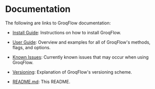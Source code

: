 # Documentation
The following are links to GroqFlow documentation:

- [Install Guide](install.md): Instructions on how to install GroqFlow.

- [User Guide](user_guide.md): Overview and examples for all of GroqFlow's methods, flags, and options.

- [Known Issues](known_issues.md): Currently known issues that may occur when using GroqFlow.

- [Versioning](versioning.md): Explanation of GroqFlow's versioning scheme.

- [README.md](readme.md): This README.
